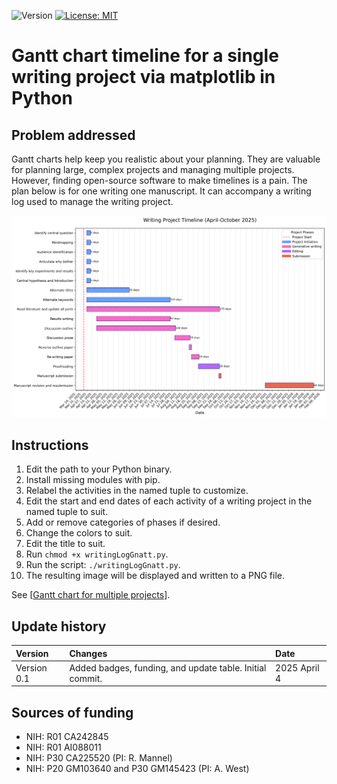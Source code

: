 ![Version](https://img.shields.io/static/v1?label=gantt-chart-py&message=0.1&color=brightcolor)
[![License: MIT](https://img.shields.io/badge/License-MIT-blue.svg)](https://opensource.org/licenses/MIT)


# Gantt chart timeline for a single writing project via matplotlib in Python

## Problem addressed

Gantt charts help keep you realistic about your planning.
They are valuable for planning large, complex projects and managing multiple projects.
However, finding open-source software to make timelines is a pain.
The plan below is for one writing one manuscript. 
 It can accompany a writing log used to manage the writing project.

![Writing Plan](writingProjectXXXXGantt.png)  


## Instructions
 1. Edit the path to your Python binary.
 2. Install missing modules with pip.
 3. Relabel the activities in the named tuple to customize.
 4. Edit the start and end dates of each activity of a writing project in the named tuple to suit.
 5. Add or remove categories of phases if desired.
 7. Change the colors to suit.
 8. Edit the title to suit.
 9. Run `chmod +x writingLogGnatt.py`.
 10. Run the script: `./writingLogGnatt.py`.
 11. The resulting image will be displayed and written to a PNG file.


See  [[Gantt chart for multiple projects](https://github.com/MooersLab/gantt-chart-py)].

## Update history

|Version      | Changes                                                                                                                                                                         | Date                 |
|:-----------|:------------------------------------------------------------------------------------------------------------------------------------------|:--------------------|
| Version 0.1 |   Added badges, funding, and update table.  Initial commit.                                                                                                                | 2025 April 4 |

## Sources of funding

- NIH: R01 CA242845
- NIH: R01 AI088011
- NIH: P30 CA225520 (PI: R. Mannel)
- NIH: P20 GM103640 and P30 GM145423 (PI: A. West)
